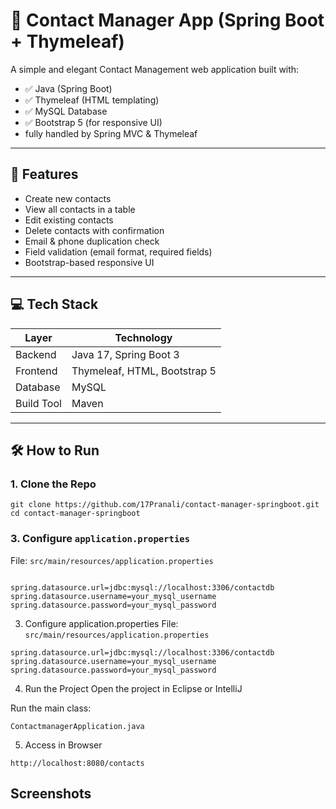 # 📇 Contact Manager App (Spring Boot + Thymeleaf)

A simple and elegant Contact Management web application built with:

- ✅ Java (Spring Boot)
- ✅ Thymeleaf (HTML templating)
- ✅ MySQL Database
- ✅ Bootstrap 5 (for responsive UI)
- fully handled by Spring MVC & Thymeleaf

---

## 🚀 Features

- Create new contacts  
- View all contacts in a table  
- Edit existing contacts  
- Delete contacts with confirmation  
- Email & phone duplication check  
- Field validation (email format, required fields)  
- Bootstrap-based responsive UI  

---

## 💻 Tech Stack

| Layer       | Technology              |
|-------------|--------------------------|
| Backend     | Java 17, Spring Boot 3   |
| Frontend    | Thymeleaf, HTML, Bootstrap 5 |
| Database    | MySQL                    |
| Build Tool  | Maven                    |

---

## 🛠️ How to Run

### 1. Clone the Repo

```properties
git clone https://github.com/17Pranali/contact-manager-springboot.git
cd contact-manager-springboot
```
### 3. Configure `application.properties`

File: `src/main/resources/application.properties`
```

spring.datasource.url=jdbc:mysql://localhost:3306/contactdb
spring.datasource.username=your_mysql_username
spring.datasource.password=your_mysql_password
```
3. Configure application.properties
File: `src/main/resources/application.properties`
```
spring.datasource.url=jdbc:mysql://localhost:3306/contactdb
spring.datasource.username=your_mysql_username
spring.datasource.password=your_mysql_password
```
4. Run the Project
Open the project in Eclipse or IntelliJ

Run the main class:
```
ContactmanagerApplication.java
```
5. Access in Browser
```
http://localhost:8080/contacts
```

## Screenshots

